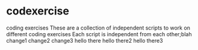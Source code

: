 # codexercise
coding exercises
These are a collection of independent scripts to work on different coding exercises
Each script is independent from each other;blah
change1
change2
change3
hello there
hello there2
hello there3
